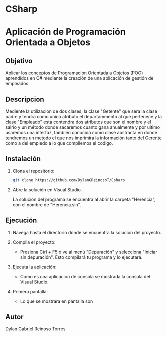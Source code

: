 # CSharp
# Aplicación de Programación Orientada a Objetos

## Objetivo 

Aplicar los conceptos de Programación Orientada a Objetos (POO) aprendidos en C# mediante la creación de una aplicación de gestión de empleados.

## Descripcion

Mediente la utilización de dos clases, la clase "Getente" que sera la clase padre y tendra como unico atributo el departammento al que pertenece y la clase "Empleado" esta contendra dos atributos que son el nombre y el salrio y un método donde sacaremos cuanto gana anualmente y por ultimo usaremos una interfaz, tambien conocida como clase abstracta en donde tendremos un metodo el que nos imprimira la información tanto del Gerente como a del empledo a lo que compilemos el codigo.


## Instalación 

1. Clona el repositorio:

    ```bash
    git clone https://github.com/DylanGReinosoT/Csharp
    ```

2. Abre la solución en Visual Studio.

   La solucion del programa se encuentra al abrir la carpeta "Herencia", con el nombre de "Herencia.sln".

## Ejecución

1. Navega hasta el directorio donde se encuentra la solución del proyecto.
2. Compila el proyecto:
    * Presiona Ctrl + F5 o ve al menú "Depuración" y selecciona "Iniciar sin depuración". Esto compilará tu programa y lo ejecutará.
      
3. Ejecuta la aplicación:
    * Como es una aplicación de consola se mostrada la consola del Visual Studio.
4. Primera pantalla:
    *  Lo que se mostrara en pantalla son 

## Autor

Dylan Gabriel Reinoso Torres

